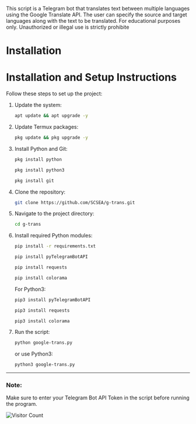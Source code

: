 This script is a Telegram bot that translates text between multiple languages using the Google Translate API.
The user can specify the source and target languages along with the text to be translated.
For educational purposes only. Unauthorized or illegal use is strictly prohibite

# Installation

# Installation and Setup Instructions

Follow these steps to set up the project:

1. Update the system:

    ```bash
    apt update && apt upgrade -y
    ```

2. Update Termux packages:

    ```bash
    pkg update && pkg upgrade -y
    ```

3. Install Python and Git:

    ```bash
    pkg install python
    ```
    ```bash
    pkg install python3
    ```
    ```bash
    pkg install git
    ```

4. Clone the repository:

    ```bash
    git clone https://github.com/SCSEA/g-trans.git
    ```

5. Navigate to the project directory:

    ```bash
    cd g-trans
    ```

6. Install required Python modules:

    ```bash
    pip install -r requirements.txt
    ```
    ```bash
    pip install pyTelegramBotAPI
    ```
    ```bash
    pip install requests
    ```
    ```bash
    pip install colorama
    ```

    For Python3:
    ```bash
    pip3 install pyTelegramBotAPI
    ```
    ```bash
    pip3 install requests
    ```
    ```bash
    pip3 install colorama
    ```

7. Run the script:

    ```bash
    python google-trans.py
    ```

    or use Python3:

    ```bash
    python3 google-trans.py
    ```

---

### Note:
Make sure to enter your Telegram Bot API Token in the script before running the program.


![Visitor Count](https://komarev.com/ghpvc/?username=SCSEA&color=green)

